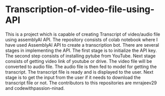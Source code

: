 # Transcription-of-video-file-using-API
This is a project which is capable of creating Transcript of video/audio file using assemblyAI API.
The repository consists of colab notebook where I have used AssemblyAI API to create a transcription bot. 
There are several stages in implementing the API. 
The first stage is to initialize the API key. 
The second step consists of installing pytube from YouTube. 
Next stage consists of getting video link of youtube or drive. 
The video file will be converted to audio file. 
The audio file is then fed to model for getting the transcript. 
The transcript file is ready and is displayed to the user.
Next stage is to get the input from the user if it needs to download the transcript file or not. 
The contributors to this repositories are mrrajeev29 and codewithpassion-ninad.
